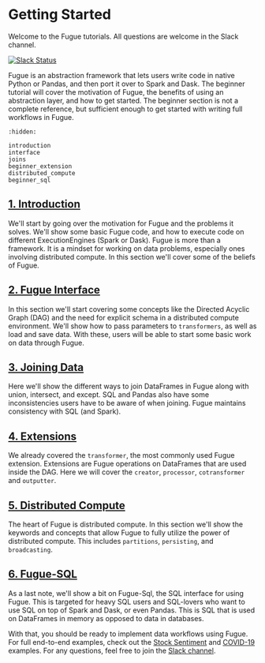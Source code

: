# Getting Started

Welcome to the Fugue tutorials. All questions are welcome in the Slack channel.

[![Slack Status](https://img.shields.io/badge/slack-join_chat-white.svg?logo=slack&style=social)](https://join.slack.com/t/fugue-project/shared_invite/zt-jl0pcahu-KdlSOgi~fP50TZWmNxdWYQ)

Fugue is an abstraction framework that lets users write code in native Python or Pandas, and then port it over to Spark and Dask. The beginner tutorial will cover the motivation of Fugue, the benefits of using an abstraction layer, and how to get started. The beginner section is not a complete reference, but sufficient enough to get started with writing full workflows in Fugue.

```{toctree}
:hidden:

introduction
interface
joins
beginner_extension
distributed_compute
beginner_sql
```


## [1. Introduction](introduction.ipynb)
We'll start by going over the motivation for Fugue and the problems it solves. We'll show some basic Fugue code, and how to execute code on different ExecutionEngines (Spark or Dask). Fugue is more than a framework. It is a mindset for working on data problems, especially ones involving distributed compute. In this section we'll cover some of the beliefs of Fugue.


## [2. Fugue Interface](interface.ipynb)
In this section we'll start covering some concepts like the Directed Acyclic Graph (DAG) and the need for explicit schema in a distributed compute environment. We'll show how to pass parameters to `transformers`, as well as load and save data. With these, users will be able to start some basic work on data through Fugue.


## [3. Joining Data](joins.ipynb)
Here we'll show the different ways to join DataFrames in Fugue along with union, intersect, and except. SQL and Pandas also have some inconsistencies users have to be aware of when joining. Fugue maintains consistency with SQL (and Spark).


## [4. Extensions](beginner_extension.ipynb)
We already covered the `transformer`, the most commonly used Fugue extension. Extensions are Fugue operations on DataFrames that are used inside the DAG. Here we will cover the `creator`, `processor`, `cotransformer` and `outputter`.


## [5. Distributed Compute](distributed_compute.ipynb)
The heart of Fugue is distributed compute. In this section we'll show the keywords and concepts that allow Fugue to fully utilize the power of distributed compute. This includes `partitions`, `persisting`, and `broadcasting`.


## [6. Fugue-SQL](beginner_sql.ipynb)
As a last note, we'll show a bit on Fugue-Sql, the SQL interface for using Fugue. This is targeted for heavy SQL users and SQL-lovers who want to use SQL on top of Spark and Dask, or even Pandas. This is SQL that is used on DataFrames in memory as opposed to data in databases.

With that, you should be ready to implement data workflows using Fugue. For full end-to-end examples, check out the [Stock Sentiment](../stock_sentiment.ipynb) and [COVID-19](../example_covid19.ipynb) examples. For any questions, feel free to join the [Slack channel](https://join.slack.com/t/fugue-project/shared_invite/zt-jl0pcahu-KdlSOgi~fP50TZWmNxdWYQ).
